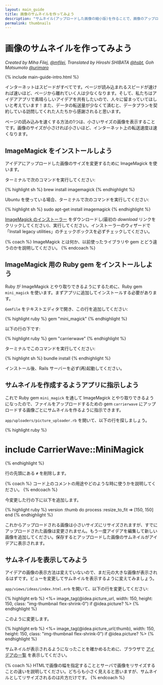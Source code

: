 ```yaml
---
layout: main_guide
title: 画像のサムネイルを作ってみよう
description: "サムネイル(アップロードした画像の縮小版)を作ることで、画像のアップロード機能を最適化しましょう。"
permalink: thumbnails
---
```


# 画像のサムネイルを作ってみよう

*Created by Miha Filej, [@mfilej](https://twitter.com/mfilej), Translated by Hiroshi SHIBATA [@hsbt](http://twitter.com/hsbt), Goh Matsumoto [@urimaro](http://twitter.com/urimaro)*

{% include main-guide-intro.html %}

インターネットはスピードがすべてです。ページが読み込まれるスピードが速ければ速いほど、ページから離れていく人は少なくなります。そして、私たちはアイデアアプリで素晴らしいアイデアを共有したいので、人々に留まっていてほしいと考えています！また、データの転送量が少なくて済むと、データプランを契約している訪問してくれた人たちから感謝されると思います。

ページの読み込みを速くする方法の1つは、小さいサイズの画像を表示することです。画像のサイズが小さければ小さいほど、インターネット上の転送速度は速くなります。

## ImageMagick をインストールしよう

アイデアにアップロードした画像のサイズを変更するために ImageMagick を使います。

<div class="os-specific">
  <div class="mac">
<p>ターミナルで次のコマンドを実行してください:</p>
{% highlight sh %}
brew install imagemagick
{% endhighlight %}
  </div>
  <div class="nix">
<p>Ubuntu を使っている場合、ターミナルで次のコマンドを実行してください:</p>
{% highlight sh %}
sudo apt-get install imagemagick
{% endhighlight %}
  </div>
  <div class="win">
<p><a href="https://www.imagemagick.org/script/download.php#windows">ImageMagick のインストーラー</a> をダウンロードし(最初の <em>download</em> リンクをクリックしてください)、実行してください。インストーラーのウィザードで「Install legacy utilities」のチェックボックスを必ずチェックしてください。</p>
  </div>
</div>

{% coach %}
ImageMagick とは何か、以前使ったライブラリや gem とどう違うのかを説明してください。
{% endcoach %}

## ImageMagick 用の Ruby gem をインストールしよう

Ruby が ImageMagick とやり取りできるようにするために、Ruby gem `mini_magick` を使います。まずアプリに追加してインストールする必要があります。

`Gemfile` をテキストエディタで開き、この行を追加してください:

{% highlight ruby %}
gem "mini_magick"
{% endhighlight %}

以下の行の下です:

{% highlight ruby %}
gem "carrierwave"
{% endhighlight %}

ターミナルでこのコマンドを実行してください:

{% highlight sh %}
bundle install
{% endhighlight %}

インストール後、Rails サーバーを必ず(再)起動してください。

## サムネイルを作成するようアプリに指示しよう

これで Ruby gem `mini_magick` を通して ImageMagick とやり取りできるようになったので、ファイルをアップロードするための gem `carrierwave` にアップロードする画像ごとにサムネイルを作るように指示できます。

`app/uploaders/picture_uploader.rb` を開いて、以下の行を探しましょう。

{% highlight ruby %}
# include CarrierWave::MiniMagick
{% endhighlight %}

行の先頭にある `#` を削除します。

{% coach %}
コード上のコメントの用途やどのような時に使うかを説明してください。
{% endcoach %}

今変更した行の下に以下を追加します。

{% highlight ruby %}
version :thumb do
  process :resize_to_fit => [150, 150]
end
{% endhighlight %}

これからアップロードされる画像は小さいサイズにリサイズされますが、すでにアップロードされた画像は変更されません。もう一度アイデアを編集して新しい画像を追加してください。保存するとアップロードした画像のサムネイルがアイデアに表示されます。

## サムネイルを表示してみよう

アイデアの画像の表示方法は変えていないので、まだ元の大きな画像が表示されるはずです。ビューを変更してサムネイルを表示するように変えてみましょう。

`app/views/ideas/index.html.erb` を開いて、以下の行を変更してください:

{% highlight erb %}
<%= image_tag(@idea.picture_url, width: 150, height: 150, class: "img-thumbnail flex-shrink-0") if @idea.picture? %>
{% endhighlight %}

このように変更します。

{% highlight erb %}
<%= image_tag(@idea.picture_url(:thumb), width: 150, height: 150, class: "img-thumbnail flex-shrink-0") if @idea.picture? %>
{% endhighlight %}

サムネイルが表示されるようになったことを確かめるために、ブラウザで [アイデアの一覧](http://localhost:3000/ideas) を表示してください。

{% coach %}
HTMLで画像の幅を指定することとサーバで画像をリサイズすることの違いを説明してください。どちらも小さく見えると思いますが、サムネイルとしてリサイズされるのは片方だけです。
{% endcoach %}
